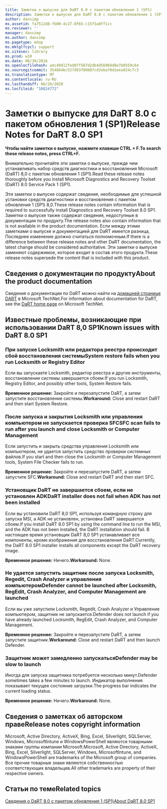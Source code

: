 ```yaml
---
title: Заметки о выпуске для DaRT 8.0 с пакетом обновления 1 (SP1)
description: Заметки о выпуске для DaRT 8.0 с пакетом обновления 1 (SP1)
author: dansimp
ms.assetid: fa7512d8-fb00-4c27-8f65-c15f3a8ff1cc
ms.reviewer: ''
manager: dansimp
ms.author: dansimp
ms.pagetype: mdop
ms.mktglfcycl: support
ms.sitesec: library
ms.prod: w10
ms.date: 08/30/2016
ms.openlocfilehash: a4c49d12fed07f507d2db4d56969d8e7b0559c64
ms.sourcegitcommit: 354664bc527d93f80687cd2eba70d1eea024c7c3
ms.translationtype: MT
ms.contentlocale: ru-RU
ms.lasthandoff: 06/26/2020
ms.locfileid: "10824772"
---
```

# <span data-ttu-id="92618-103">Заметки о выпуске для DaRT 8.0 с пакетом обновления 1 (SP1)</span><span class="sxs-lookup"><span data-stu-id="92618-103">Release Notes for DaRT 8.0 SP1</span></span>


**<span data-ttu-id="92618-104">Чтобы найти заметки о выпуске, нажмите клавиши CTRL + F.</span><span class="sxs-lookup"><span data-stu-id="92618-104">To search these release notes, press CTRL+F.</span></span>**

<span data-ttu-id="92618-105">Внимательно прочитайте эти заметки о выпуске, прежде чем устанавливать набор средств диагностики и восстановления Microsoft (DaRT) 8,0 с пакетом обновления 1 (SP1).</span><span class="sxs-lookup"><span data-stu-id="92618-105">Read these release notes thoroughly before you install Microsoft Diagnostics and Recovery Toolset (DaRT) 8.0 Service Pack 1 (SP1).</span></span>

<span data-ttu-id="92618-106">Эти заметки о выпуске содержат сведения, необходимые для успешной установки средств диагностики и восстановления с пакетом обновления 1 (SP1) 8,0.</span><span class="sxs-lookup"><span data-stu-id="92618-106">These release notes contain information that is required to successfully install Diagnostics and Recovery Toolset 8.0 SP1.</span></span> <span data-ttu-id="92618-107">Заметки о выпуске также содержат сведения, недоступные в документации по продукту.</span><span class="sxs-lookup"><span data-stu-id="92618-107">The release notes also contain information that is not available in the product documentation.</span></span> <span data-ttu-id="92618-108">Если между этими заметками о выпуске и документацией для DaRT имеется разница, Последнее изменение должно считаться полномочным.</span><span class="sxs-lookup"><span data-stu-id="92618-108">If there is a difference between these release notes and other DaRT documentation, the latest change should be considered authoritative.</span></span> <span data-ttu-id="92618-109">Эти заметки о выпуске заменяют содержимое, которое входит в состав этого продукта.</span><span class="sxs-lookup"><span data-stu-id="92618-109">These release notes supersede the content that is included with this product.</span></span>

## <span data-ttu-id="92618-110">Сведения о документации по продукту</span><span class="sxs-lookup"><span data-stu-id="92618-110">About the product documentation</span></span>


<span data-ttu-id="92618-111">Сведения о документации по DaRT можно найти на [домашней странице DART](https://go.microsoft.com/fwlink/?LinkID=252096) в Microsoft TechNet.</span><span class="sxs-lookup"><span data-stu-id="92618-111">For information about documentation for DaRT, see the [DaRT home page](https://go.microsoft.com/fwlink/?LinkID=252096) on Microsoft TechNet.</span></span>

## <span data-ttu-id="92618-112">Известные проблемы, возникающие при использовании DaRT 8,0 SP1</span><span class="sxs-lookup"><span data-stu-id="92618-112">Known issues with DaRT 8.0 SP1</span></span>


### <span data-ttu-id="92618-113">При запуске Locksmith или редактора реестра происходит сбой восстановления системы</span><span class="sxs-lookup"><span data-stu-id="92618-113">System restore fails when you run Locksmith or Registry Editor</span></span>

<span data-ttu-id="92618-114">Если вы запускаете Locksmith, редактор реестра и другие инструменты, восстановление системы завершается сбоем.</span><span class="sxs-lookup"><span data-stu-id="92618-114">If you run Locksmith, Registry Editor, and possibly other tools, System Restore fails.</span></span>

<span data-ttu-id="92618-115">**Временное решение:** Закройте и перезапустите DaRT, а затем запустите восстановление системы.</span><span class="sxs-lookup"><span data-stu-id="92618-115">**Workaround:** Close and restart DaRT and then start System Restore.</span></span>

### <span data-ttu-id="92618-116">После запуска и закрытия Locksmith или управления компьютером не запускается проверка SFC</span><span class="sxs-lookup"><span data-stu-id="92618-116">SFC scan fails to run after you launch and close Locksmith or Computer Management</span></span>

<span data-ttu-id="92618-117">Если запустить и закрыть средства управления Locksmith или компьютером, не удается запустить средство проверки системных файлов.</span><span class="sxs-lookup"><span data-stu-id="92618-117">If you start and then close the Locksmith or Computer Management tools, System File Checker fails to run.</span></span>

<span data-ttu-id="92618-118">**Временное решение:** Закройте и перезапустите DaRT, а затем запустите SFC.</span><span class="sxs-lookup"><span data-stu-id="92618-118">**Workaround:** Close and restart DaRT and then start SFC.</span></span>

### <a href="" id="-------------dart-installer-does-not-fail-when-adk-has-not-been-installed"></a> <span data-ttu-id="92618-119">Установщик DaRT не завершается сбоем, если не установлен ADK</span><span class="sxs-lookup"><span data-stu-id="92618-119">DaRT installer does not fail when ADK has not been installed</span></span>

<span data-ttu-id="92618-120">Если вы установили DaRT 8,0 SP1, используя командную строку для запуска MSI, а ADK не установлен, установка DaRT завершается сбоем.</span><span class="sxs-lookup"><span data-stu-id="92618-120">If you install DaRT 8.0 SP1 by using the command line to run the MSI, and the ADK has not been installed, the DaRT installation should fail.</span></span> <span data-ttu-id="92618-121">В настоящее время установщик DaRT 8,0 SP1 устанавливает все компоненты, кроме изображения для восстановления DaRT.</span><span class="sxs-lookup"><span data-stu-id="92618-121">Currently, the DaRT 8.0 SP1 installer installs all components except the DaRT recovery image.</span></span>

<span data-ttu-id="92618-122">**Временное решение:** Ничего.</span><span class="sxs-lookup"><span data-stu-id="92618-122">**Workaround:** None.</span></span>

### <span data-ttu-id="92618-123">Не удается запустить защитник после запуска Locksmith, Regedit, Crash Analyzer и управления компьютером</span><span class="sxs-lookup"><span data-stu-id="92618-123">Defender cannot be launched after Locksmith, RegEdit, Crash Analyzer, and Computer Management are launched</span></span>

<span data-ttu-id="92618-124">Если вы уже запустили Locksmith, Regedit, Crash Analyzer и Управление компьютером, защитник не запускается.</span><span class="sxs-lookup"><span data-stu-id="92618-124">Defender does not launch if you have already launched Locksmith, RegEdit, Crash Analyzer, and Computer Management.</span></span>

<span data-ttu-id="92618-125">**Временное решение:** Закройте и перезапустите DaRT, а затем запустите защитник.</span><span class="sxs-lookup"><span data-stu-id="92618-125">**Workaround:** Close and restart DaRT and then launch Defender.</span></span>

### <span data-ttu-id="92618-126">Защитник может замедленно запускаться</span><span class="sxs-lookup"><span data-stu-id="92618-126">Defender may be slow to launch</span></span>

<span data-ttu-id="92618-127">Иногда для запуска защитника потребуется несколько минут.</span><span class="sxs-lookup"><span data-stu-id="92618-127">Defender sometimes takes a few minutes to launch.</span></span> <span data-ttu-id="92618-128">Индикатор выполнения показывает текущее состояние загрузки.</span><span class="sxs-lookup"><span data-stu-id="92618-128">The progress bar indicates the current loading status.</span></span>

<span data-ttu-id="92618-129">**Временное решение:** Ничего.</span><span class="sxs-lookup"><span data-stu-id="92618-129">**Workaround:** None.</span></span>

## <span data-ttu-id="92618-130">Сведения о заметках об авторском праве</span><span class="sxs-lookup"><span data-stu-id="92618-130">Release notes copyright information</span></span>


<span data-ttu-id="92618-131">Microsoft, Active Directory, ActiveX, Bing, Excel, Silverlight, SQLServer, Windows, MicrosoftIntune и WindowsPowerShell являются товарными знаками группы компании Microsoft.</span><span class="sxs-lookup"><span data-stu-id="92618-131">Microsoft, Active Directory, ActiveX, Bing, Excel, Silverlight, SQLServer, Windows, MicrosoftIntune, and WindowsPowerShell are trademarks of the Microsoft group of companies.</span></span> <span data-ttu-id="92618-132">Все прочие товарные знаки являются собственностью соответствующих владельцев.</span><span class="sxs-lookup"><span data-stu-id="92618-132">All other trademarks are property of their respective owners.</span></span>



## <span data-ttu-id="92618-133">Статьи по теме</span><span class="sxs-lookup"><span data-stu-id="92618-133">Related topics</span></span>


[<span data-ttu-id="92618-134">Сведения о DaRT 8.0 с пакетом обновления 1 (SP1)</span><span class="sxs-lookup"><span data-stu-id="92618-134">About DaRT 8.0 SP1</span></span>](about-dart-80-sp1.md)

 

 





